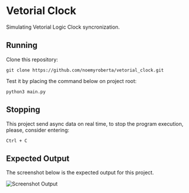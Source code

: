 # Vetorial Clock

Simulating Vetorial Logic Clock syncronization.

## Running

Clone this repository:

```git clone https://github.com/noemyroberta/vetorial_clock.git```

Test it by placing the command below on project root:

```python3 main.py```

## Stopping

This project send async data on real time, to stop the program execution, please, consider entering:

```Ctrl + C```

## Expected Output

The screenshot below is the expected output for this project.

![Screenshot Output](screenshot-output.png)
